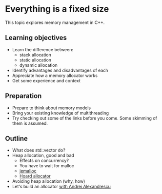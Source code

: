 # Everything is a fixed size

This topic explores memory management in C++.

## Learning objectives
- Learn the difference between:
    - stack allocation
    - static allocation
    - dynamic allocation
- Identify advantages and disadvantages of each
- Appreciate how a memory allocator works
- Get some experience and context

## Preparation

- Prepare to think about memory models
- Bring your existing knowledge of multithreading
- Try checking out some of the links before you come. Some skimming of them is assumed.

## Outline

- What does std::vector do?
- Heap allocation, good and bad
    - Effects on concurrency?
    - You have to wait for malloc
    - [jemalloc](http://jemalloc.net/)
    - [Hoard allocator](http://people.cs.umass.edu/~emery/pubs/berger-asplos2000.pdf)
- Avoiding heap allocation (why, how)
- Let's build an allocator [with Andrei Alexandrescu](https://www.youtube.com/watch?v=LIb3L4vKZ7U)


